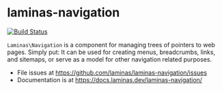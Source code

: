 # laminas-navigation

[![Build Status](https://github.com/laminas/laminas-navigation/workflows/Continuous%20Integration/badge.svg)](https://github.com/laminas/laminas-navigation/actions?query=workflow%3A"Continuous+Integration")

`Laminas\Navigation` is a component for managing trees of pointers to web pages.
Simply put: It can be used for creating menus, breadcrumbs, links, and sitemaps,
or serve as a model for other navigation related purposes.


- File issues at https://github.com/laminas/laminas-navigation/issues
- Documentation is at https://docs.laminas.dev/laminas-navigation/
